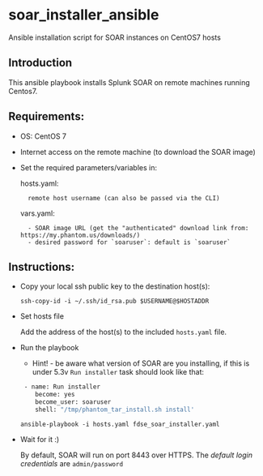 # soar_installer_ansible
Ansible installation script for SOAR instances on CentOS7 hosts

## Introduction
This ansible playbook installs Splunk SOAR on remote machines running Centos7.

## Requirements:
- OS: CentOS 7
- Internet access on the remote machine (to download the SOAR image)
- Set the required parameters/variables in:

	hosts.yaml:

		remote host username (can also be passed via the CLI)


	vars.yaml:

		- SOAR image URL (get the "authenticated" download link from: https://my.phantom.us/downloads/)
		- desired password for `soaruser`: default is `soaruser`
	


## Instructions:
- Copy your local ssh public key to the destination host(s):
  
	```ssh-copy-id -i ~/.ssh/id_rsa.pub $USERNAME@$HOSTADDR``` 


- Set hosts file

	Add the address of the host(s) to the included `hosts.yaml` file.


- Run the playbook

	 - Hint! - be aware what version of SOAR are you installing, if this is under 5.3v `Run installer` task should look like that:

	```bash
	 - name: Run installer
		become: yes
		become_user: soaruser
		shell: "/tmp/phantom_tar_install.sh install'
	```
	
	```ansible-playbook -i hosts.yaml fdse_soar_installer.yaml```

- Wait for it :)

	By default, SOAR will run on port 8443 over HTTPS.
	The *default login credentials* are `admin/password`
